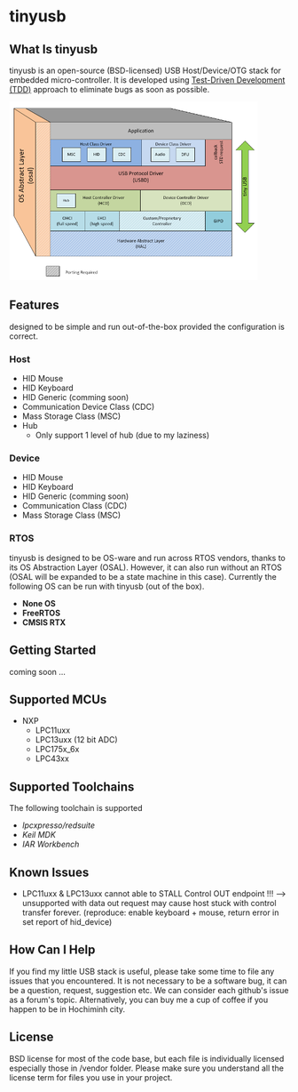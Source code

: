 # tinyusb #

## What Is tinyusb ##

tinyusb is an open-source (BSD-licensed) USB Host/Device/OTG stack for embedded micro-controller. It is developed using [Test-Driven Development (TDD)](tests/readme.md) approach to eliminate bugs as soon as possible.

![tinyusb diagram](/docs/images/what_is_tinyusb.png)

## Features ##

designed to be simple and run out-of-the-box provided the configuration is correct.

### Host ###

- HID Mouse
- HID Keyboard
- HID Generic (comming soon)
- Communication Device Class (CDC)
- Mass Storage Class (MSC)
- Hub
    - Only support 1 level of hub (due to my laziness)

### Device ###

- HID Mouse
- HID Keyboard
- HID Generic (comming soon)
- Communication Class (CDC)
- Mass Storage Class (MSC)

### RTOS ###

tinyusb is designed to be OS-ware and run across RTOS vendors, thanks to its OS Abstraction Layer (OSAL). However, it can also run without an RTOS (OSAL will be expanded to be a state machine in this case). Currently the following OS can be run with tinyusb (out of the box).

- **None OS**
- **FreeRTOS**
- **CMSIS RTX**

## Getting Started ##

coming soon ...

## Supported MCUs ##

- NXP 
  - LPC11uxx
  - LPC13uxx (12 bit ADC)
  - LPC175x_6x
  - LPC43xx

## Supported Toolchains ##

The following toolchain is supported

- *lpcxpresso/redsuite*
- *Keil MDK*
- *IAR Workbench*

## Known Issues ##

- LPC11uxx & LPC13uxx cannot able to STALL Control OUT endpoint !!! --> unsupported with data out request may cause host stuck with control transfer forever. (reproduce: enable keyboard + mouse, return error in set report of hid_device)

## How Can I Help ##

If you find my little USB stack is useful, please take some time to file any issues that you encountered. It is not necessary to be a software bug, it can be a question, request, suggestion etc. We can consider each github's issue as a forum's topic. Alternatively, you can buy me a cup of coffee if you happen to be in Hochiminh city.

## License ##

BSD license for most of the code base, but each file is individually licensed especially those in /vendor folder. Please make sure you understand all the license term for files you use in your project.
